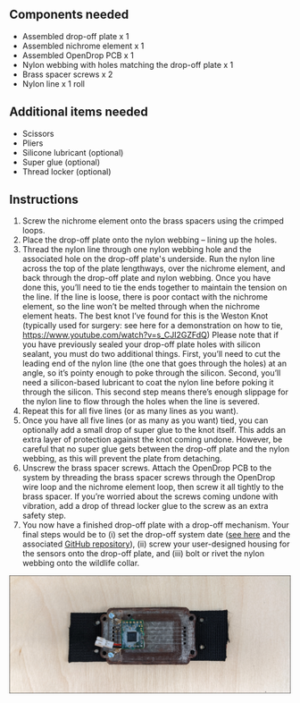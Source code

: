 ## Components needed
- Assembled drop-off plate x 1
- Assembled nichrome element x 1
- Assembled OpenDrop PCB x 1
- Nylon webbing with holes matching the drop-off plate x 1
- Brass spacer screws x 2
- Nylon line x 1 roll

## Additional items needed
- Scissors
- Pliers 
- Silicone lubricant (optional)
- Super glue (optional)
- Thread locker (optional)

## Instructions 

1. Screw the nichrome element onto the brass spacers using the crimped loops. 
2. Place the drop-off plate onto the nylon webbing – lining up the holes. 
3. Thread the nylon line through one nylon webbing hole and the associated hole on the drop-off plate's underside. Run the nylon line across the top of the plate lengthways, over the nichrome element, and back through the drop-off plate and nylon webbing. Once you have done this, you’ll need to tie the ends together to maintain the tension on the line. If the line is loose, there is poor contact with the nichrome element, so the line won’t be melted through when the nichrome element heats. The best knot I’ve found for this is the Weston Knot (typically used for surgery: see here for a demonstration on how to tie, https://www.youtube.com/watch?v=s_CJI2GZFdQ)
Please note that if you have previously sealed your drop-off plate holes with silicon sealant, you must do two additional things. First, you’ll need to cut the leading end of the nylon line (the one that goes through the holes) at an angle, so it’s pointy enough to poke through the silicon. Second, you’ll need a silicon-based lubricant to coat the nylon line before poking it through the silicon. This second step means there’s enough slippage for the nylon line to flow through the holes when the line is severed. 
4. Repeat this for all five lines (or as many lines as you want).
5. Once you have all five lines (or as many as you want) tied, you can optionally add a small drop of super glue to the knot itself. This adds an extra layer of protection against the knot coming undone. However, be careful that no super glue gets between the drop-off plate and the nylon webbing, as this will prevent the plate from detaching. 
6. Unscrew the brass spacer screws. Attach the OpenDrop PCB to the system by threading the brass spacer screws through the OpenDrop wire loop and the nichrome element loop, then screw it all tightly to the brass spacer. If you’re worried about the screws coming undone with vibration, add a drop of thread locker glue to the screw as an extra safety step. 
7. You now have a finished drop-off plate with a drop-off mechanism. Your final steps would be to (i) set the drop-off system date ([see here](https://doi.org/10.1111/2041-210X.13231) and the associated [GitHub repository](https://github.com/Wild-Spy/OpenDrop)), (ii) screw your user-designed housing for the sensors onto the drop-off plate, and (iii) bolt or rivet the nylon webbing onto the wildlife collar. 

![image](https://github.com/KasimResearch/SensorDrop/blob/main/Images/assembled-drop-off-plate.png)
